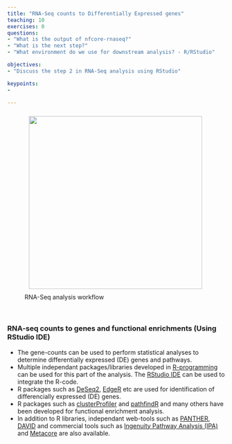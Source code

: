 ```yaml
---
title: "RNA-Seq counts to Differentially Expressed genes"
teaching: 10
exercises: 0
questions:
- "What is the output of nfcore-rnaseq?"
- "What is the next step?"
- "What environment do we use for downstream analysis? - R/RStudio"

objectives:
- "Discuss the step 2 in RNA-Seq analysis using RStudio"

keypoints:
-

---
```


<figure>
  <img src="{{ page.root }}/fig/STEP2_original_pipe_to_nextflowing.png" style="margin:10px;height:400px"/>
  <figcaption> RNA-Seq analysis workflow </figcaption>
</figure><br>


### RNA-seq counts to genes and functional enrichments (Using RStudio IDE) 
- The gene-counts can be used to perform statistical analyses to determine differentially expressed (DE) genes and pathways.
- Multiple independant packages/libraries developed in [R-programming](https://www.r-project.org/) can be used for this part of the analysis. The [RStudio IDE](https://www.rstudio.com/) can be used to integrate the R-code. 
- R packages such as [DeSeq2](https://bioconductor.org/packages/release/bioc/html/DESeq2.html), [EdgeR](https://bioconductor.org/packages/release/bioc/html/edgeR.html) etc are used for identification of differencially expressed (DE) genes.
- R packages such as [clusterProfiler](https://bioconductor.org/packages/release/bioc/html/clusterProfiler.html) and [pathfindR](https://cran.r-project.org/web/packages/pathfindR/index.html) and many others have been developed for functional enrichment analysis. 
- In addition to R libraries, independant web-tools such as [PANTHER](http://www.pantherdb.org/), [DAVID](https://david.ncifcrf.gov/) and commercial tools such as [Ingenuity Pathway Analysis (IPA)](https://digitalinsights.qiagen.com/products-overview/discovery-insights-portfolio/analysis-and-visualization/qiagen-ipa/?cmpid=QDI_GA_IPA&gclid=Cj0KCQjwkruVBhCHARIsACVIiOxh5HnHmJy72fRrmfQlnIhUpy2mpaFuVE2ClZDctskvzCoU-XCQerMaAmOhEALw_wcB) and [Metacore](https://clarivate.com/cortellis/webinars/metacore-integrated-pathway-analysis-for-multi-omics-data/) are also available.
